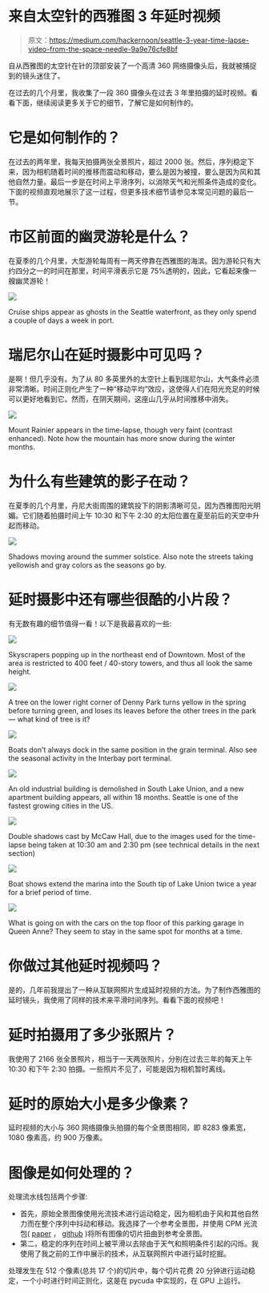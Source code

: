# 来自太空针的西雅图 3 年延时视频

> 原文：<https://medium.com/hackernoon/seattle-3-year-time-lapse-video-from-the-space-needle-9a9e76cfe8bf>

自从西雅图的太空针在针的顶部安装了一个高清 360 网络摄像头后，我就被捕捉到的镜头迷住了。

在过去的几个月里，我收集了一段 360 摄像头在过去 3 年里拍摄的延时视频。看看下面，继续阅读更多关于它的细节，了解它是如何制作的。

# 它是如何制作的？

在过去的两年里，我每天拍摄两张全景照片，超过 2000 张。然后，序列稳定下来，因为相机随着时间的推移而震动和移动，要么是因为被撞，要么是因为风和其他自然力量。最后一步是在时间上平滑序列，以消除天气和光照条件造成的变化。下面的视频直观地展示了这一过程，但更多技术细节请参见本常见问题的最后一节。

# **市区前面的幽灵游轮是什么？**

在夏季的几个月里，大型游轮每周有一两天停靠在西雅图的海滨。因为游轮只有大约四分之一的时间在那里，时间平滑表示它是 75%透明的，因此，它看起来像一艘幽灵游轮！

![](img/3ed6da173e2e783f1a12503504b461ab.png)

Cruise ships appear as ghosts in the Seattle waterfront, as they only spend a couple of days a week in port.

# **瑞尼尔山在延时摄影中可见吗？**

是啊！但几乎没有。为了从 80 多英里外的太空针上看到瑞尼尔山，大气条件必须非常清晰。时间正则化产生了一种“移动平均”效应，这使得人们在阳光充足的时候可以更好地看到它。然而，在阴天期间，这座山几乎从时间推移中消失。

![](img/15aca2d1582869ad210b802af23936d5.png)

Mount Rainier appears in the time-lapse, though very faint (contrast enhanced). Note how the mountain has more snow during the winter months.

# **为什么有些建筑的影子在动？**

在夏季的几个月里，丹尼大街周围的建筑投下的阴影清晰可见，因为西雅图阳光明媚。它们随着拍摄时间上午 10:30 和下午 2:30 的太阳位置在夏至前后的天空中升起而移动。

![](img/1b87dba0f17e406da625b5fc50919a64.png)

Shadows moving around the summer solstice. Also note the streets taking yellowish and gray colors as the seasons go by.

# **延时摄影中还有哪些很酷的小片段？**

有无数有趣的细节值得一看！以下是我最喜欢的一些:

![](img/3e06d891584a9f365aa099f5458479ec.png)

Skyscrapers popping up in the northeast end of Downtown. Most of the area is restricted to 400 feet / 40-story towers, and thus all look the same height.

![](img/9aecf7c05dd1a18eab8bc87709ec1ffc.png)

A tree on the lower right corner of Denny Park turns yellow in the spring before turning green, and loses its leaves before the other trees in the park — what kind of tree is it?

![](img/f67e7d3428eaeb46c37d41d401ad1a71.png)

Boats don’t always dock in the same position in the grain terminal. Also see the seasonal activity in the Interbay port terminal.

![](img/918d13da08fd3b4635a501fe38c3a15d.png)

An old industrial building is demolished in South Lake Union, and a new apartment building appears, all within 18 months. Seattle is one of the fastest growing cities in the US.

![](img/53af45b0e27a361b2094fa435f6109e6.png)

Double shadows cast by McCaw Hall, due to the images used for the time-lapse being taken at 10:30 am and 2:30 pm (see technical details in the next section)

![](img/8d738ae42043f2cf98918f989adfc88e.png)

Boat shows extend the marina into the South tip of Lake Union twice a year for a brief period of time.

![](img/0d7c9526c0dd78f19c9813169ee0d1a5.png)

What is going on with the cars on the top floor of this parking garage in Queen Anne? They seem to stay in the same spot for months at a time.

# **你做过其他延时视频吗？**

是的，几年前我提出了一种从互联网照片生成延时视频的方法。为了制作西雅图的延时镜头，我使用了同样的技术来平滑时间序列。看看下面的视频吧！

# **延时拍摄用了多少张照片？**

我使用了 2166 张全景照片，相当于一天两张照片，分别在过去三年的每天上午 10:30 和下午 2:30 拍摄。一些照片不见了，可能是因为相机暂时离线。

# **延时的原始大小是多少像素？**

延时视频的大小与 360 网络摄像头拍摄的每个全景图相同，即 8283 像素宽，1080 像素高，约 900 万像素。

# 图像是如何处理的？

处理流水线包括两个步骤:

*   首先，原始全景图像使用光流技术进行运动稳定，因为相机由于风和其他自然力而在整个序列中抖动和移动。我选择了一个参考全景图，并使用 CPM 光流包( [paper](https://pdfs.semanticscholar.org/ab47/1d4c06133607abbf5dc533546abc20738618.pdf) ， [github](https://github.com/YinlinHu/CPM) )将所有图像的切片扭曲到参考全景图。
*   第二，稳定的序列在时间上被平滑以去除由于天气和照明条件引起的闪烁。我使用了我之前的工作中展示的技术，从互联网照片中进行延时挖掘。

处理发生在 512 个像素(总共 17 个)的切片中，每个切片花费 20 分钟进行运动稳定，一个小时进行时间正则化，这是在 pycuda 中实现的，在 GPU 上运行。
